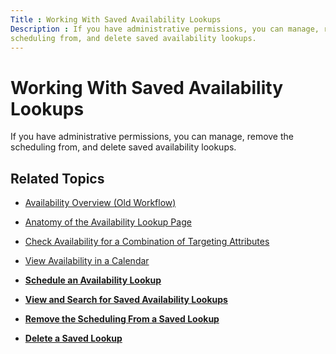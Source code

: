 ```yaml
---
Title : Working With Saved Availability Lookups
Description : If you have administrative permissions, you can manage, remove the
scheduling from, and delete saved availability lookups.
---
```



# Working With Saved Availability Lookups



If you have administrative permissions, you can manage, remove the
scheduling from, and delete saved availability lookups.

<div id="ID-0000397f__section_rsy_q3k_nwb" >

## Related Topics



- <a href="availability-overview-old-workflow.html"
  class="xref">Availability Overview (Old Workflow)</a>  
- <a href="anatomy-of-the-availability-lookup-page.html"
  class="xref">Anatomy of the Availability Lookup Page</a>  
- <a
  href="check-availability-for-a-combination-of-targeting-attributes.html"
  class="xref">Check Availability for a Combination of Targeting
  Attributes</a>  
- <a href="view-availability-in-a-calendar.html" class="xref">View
  Availability in a Calendar</a>  



- **[Schedule an Availability
  Lookup](../topics/schedule-an-availability-lookup.html)**  
- **[View and Search for Saved Availability
  Lookups](../topics/view-and-search-for-saved-availability-lookups.html)**  
- **[Remove the Scheduling From a Saved
  Lookup](../topics/remove-the-scheduling-from-a-saved-lookup.html)**  
- **[Delete a Saved Lookup](../topics/delete-a-saved-lookup.html)**  


